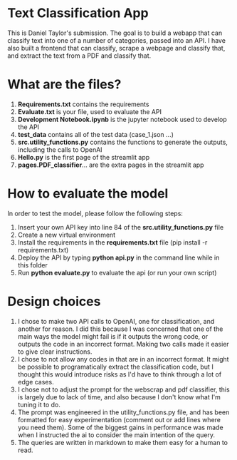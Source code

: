 # Text Classification App

This is Daniel Taylor's submission. The goal is to build a webapp that can classify text into one of a number of categories, passed into an API. I have also built a frontend that can classify, scrape a webpage and classify that, and extract the text from a PDF and classify that.

# What are the files?
1. **Requirements.txt** contains the requirements
2. **Evaluate.txt** is your file, used to evaluate the API
3. **Development Notebook.ipynb** is the jupyter notebook used to develop the API
4. **test_data** contains all of the test data (case_1.json ...)
5. **src.utility_functions.py** contains the functions to generate the outputs, including the calls to OpenAI
6. **Hello.py** is the first page of the streamlit app
7. **pages.PDF_classifier**... are the extra pages in the streamlit app

# How to evaluate the model
In order to test the model, please follow the following steps:
1. Insert your own API key into line 84 of the **src.utility_functions.py** file
2. Create a new virtual environment
3. Install the requirements in the **requirements.txt** file (pip install -r requirements.txt) 
2. Deploy the API by typing **python api.py** in the command line while in this folder
3. Run **python evaluate.py** to evaluate the api (or run your own script)

# Design choices
1. I chose to make two API calls to OpenAI, one for classification, and another for reason. I did this because I was concerned that one of the main ways the model might fail is if it outputs the wrong code, or outputs the code in an incorrect format. Making two calls made it easier to give clear instructions.
2. I chose to not allow any codes in that are in an incorrect format. It might be possible to programatically extract the classification code, but I thought this would introduce risks as I'd have to think through a lot of edge cases.
3. I chose not to adjust the prompt for the webscrap and pdf classifier, this is largely due to lack of time, and also because I don't know what I'm tuning it to do.
4. The prompt was engineered in the utility_functions.py file, and has been formatted for easy experimentation (comment out or add lines where you need them). Some of the biggest gains in performance was made when I instructed the ai to consider the main intention of the query. 
5. The queries are written in markdown to make them easy for a human to read.
